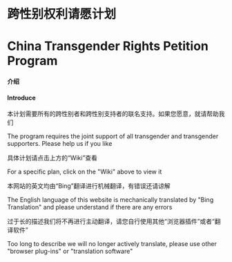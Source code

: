 # 跨性别权利请愿计划
# China Transgender Rights Petition Program

#### 介绍
#### Introduce
本计划需要所有的跨性别者和跨性别支持者的联名支持。如果您愿意，就请帮助我们

The program requires the joint support of all transgender and transgender supporters. Please help us if you like

具体计划请点击上方的“Wiki”查看

For a specific plan, click on the "Wiki" above to view it

本网站的英文均由“Bing”翻译进行机械翻译，有错误还请谅解

The English language of this website is mechanically translated by "Bing Translation" and please understand if there are any errors

过于长的描述我们将不再进行主动翻译，请您自行使用其他“浏览器插件”或者“翻译软件”

Too long to describe we will no longer actively translate, please use other "browser plug-ins" or "translation software"
